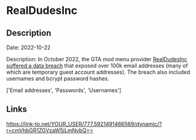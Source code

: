 # RealDudesInc

## Description

Date: 2022-10-22

Description:
In October 2022, the GTA mod menu provider <a href="https://twitter.com/FalconFeedsio/status/1584795069260869632" target="_blank" rel="noopener">RealDudesInc suffered a data breach</a> that exposed over 100k email addresses (many of which are temporary guest account addresses). The breach also included usernames and bcrypt password hashes.


['Email addresses', 'Passwords', 'Usernames']

## Links

https://link-to.net/YOUR_USER/777.5921491466569/dynamic/?r=cmVhbGR1ZGVzaW5jLmNvbQ==
